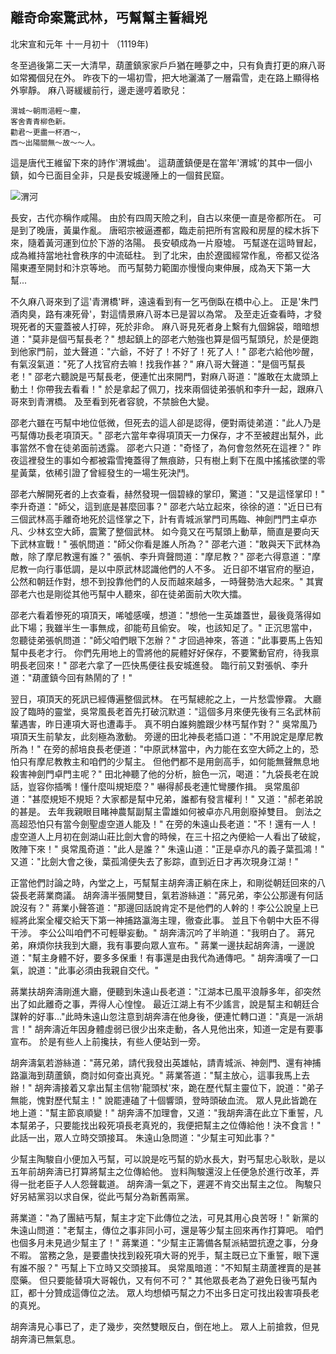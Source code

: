 離奇命案驚武林，丐幫幫主誓緝兇
------------------------------

北宋宣和元年 十一月初十 （1119年)

冬至過後第二天一大清早，葫蘆鎮家家戶戶猶在睡夢之中，只有負責打更的麻八哥如常獨個兒在外。
昨夜下的一場初雪，把大地灑滿了一層霜雪，走在路上顯得格外寧靜。
麻八哥緩緩前行，邊走邊哼着歌兒：

    渭城～朝雨浥輕～塵，
    客舍青青柳色新。
    勸君～更盡一杯酒～，
    西～出陽關無～故～～人。

這是唐代王維留下來的詩作'渭城曲'。
這葫蘆鎮便是在當年'渭城'的其中一個小鎮，如今已面目全非，只是長安城邊陲上的一個貧民窟。

![渭河](http://i58.tinypic.com/qpnsye.jpg)

長安，古代亦稱作咸陽。
由於有四周天險之利，自古以來便一直是帝都所在。
可是到了晚唐，黃巢作亂。
唐昭宗被逼遷都，臨走前把所有宮殿和房屋的樑木拆下來，隨着黃河運到位於下游的洛陽。
長安頓成為一片廢墟。
丐幫遂在這時冒起，成為維持當地社會秩序的中流砥柱。
到了北宋，由於遼國經常作亂，帝都又從洛陽東遷至開封和汴京等地。
而丐幫勢力範圍亦慢慢向東伸展，成為天下第一大幫...

不久麻八哥來到了這'青渭橋'畔，遠遠看到有一乞丐倒臥在橋中心上。
正是'朱門酒肉臭，路有凍死骨'，對這情景麻八哥本已是習以為常。
及至走近查看時，才發現死者的天靈蓋被人打碎，死於非命。
麻八哥見死者身上繫有九個錦袋，暗暗想道："莫非是個丐幫長老？"
想起鎮上的邵老六勉強也算是個丐幫頭兒，於是便跑到他家門前，並大聲道："六爺，不好了！不好了！死了人！"
邵老六給他吵醒，有氣沒氣道："死了人找官府去嘛！找我作甚？"
麻八哥大聲道："是個丐幫長老！"
邵老六聽說是丐幫長老，便連忙出來開門，對麻八哥道："誰敢在太歲頭上動土！你帶我去看看！"
於是拿起了佩刀，找來兩個徒弟張帆和李升一起，跟麻八哥來到青渭橋。
及至看到死者容貌，不禁臉色大變。

邵老六雖在丐幫中地位低微，但死去的這人卻是認得，便對兩徒弟道："此人乃是丐幫傳功長老項頂天。"
邵老六當年幸得項頂天一力保存，才不至被趕出幫外，此事當然不會在徒弟面前透露。
邵老六只道："奇怪了，為何會忽然死在這裡？"
昨夜這裡發生的事如今都被霜雪掩蓋得了無痕跡，只有樹上剩下在風中搖搖欲墜的零星黃葉，依稀引證了曾經發生的一場生死決鬥。

邵老六解開死者的上衣查看，赫然發現一個碧綠的掌印，驚道："又是這怪掌印！"
李升奇道："師父，這到底是甚麼回事？"
邵老六站立起來，徐徐的道："近日已有三個武林高手離奇地死於這怪掌之下，計有青城派掌門司馬臨、神劍門門主卓亦凡、少林玄空大師，震驚了整個武林。
如今竟又在丐幫頭上動草，簡直是要向天下武林宣戰！"
張帆問道："師父你看是誰人所為？"
邵老六道："敢與天下武林為敵，除了摩尼教還有誰？"
張帆、李升齊聲問道："摩尼教？"
邵老六得意道："摩尼教一向行事低調，是以中原武林認識他們的人不多。
近日卻不堪官府的壓迫，公然和朝廷作對，想不到投靠他們的人反而越來越多，一時聲勢浩大起來。"
其實邵老六也是剛從其他丐幫中人聽來，卻在徒弟面前大吹大擂。

邵老六看着慘死的項頂天，唏噓感嘆，想道："想他一生英雄蓋世，最後竟落得如此下場；我雖半生一事無成，卻能苟且偷安。
唉，也該知足了。"
正沉思當中，忽聽徒弟張帆問道："師父咱們眼下怎辦？"
才回過神來，答道："此事要馬上告知幫中長老才行。
你們先用地上的雪將他的屍體好好保存，不要驚動官府，待我禀明長老回來！"
邵老六拿了一匹快馬便往長安城進發。
臨行前又對張帆、李升道："葫蘆鎮今回有熱鬧的了！"


翌日，項頂天的死訊已經傳遍整個武林。
在丐幫總舵之上，一片愁雲慘霧。
大廳設了臨時的靈堂，吳常風長老首先打破沉默道："這個多月來便先後有三名武林前輩遇害，昨日連項大哥也遭毒手。
真不明白誰夠膽跟少林丐幫作對？"
吳常風乃項頂天生前摯友，此刻極為激動。
旁邊的田北神長老插口道："不用說定是摩尼教所為！"
在旁的郝培良長老便道："中原武林當中，內力能在玄空大師之上的，恐怕只有摩尼教教主和咱們的少幫主。
但他們都不是用劍高手，如何能無聲無息地殺害神劍門卓門主呢？"
田北神聽了他的分析，臉色一沉，喝道："九袋長老在說話，豈容你插嘴！懂什麼叫規矩麼？"
嚇得郝長老連忙彎腰作揖。
吳常風卻道："甚麼規矩不規矩？大家都是幫中兄弟，誰都有發言權利！"
又道："郝老弟說的甚是。
去年我親眼目睹神農幫副幫主雷雄如何被卓亦凡用劍廢掉雙目。
劍法之高超恐怕只有當今劍聖虛空道人能及！"
在旁的朱遠山長老道："不！還有一人！虛空道人上月初在劍湖山莊比劍大會的時候，在三十招之內便給一人看出了破綻，敗陣下來！"
吳常風奇道："此人是誰？"
朱遠山道："正是卓亦凡的義子葉孤鴻！"
又道："比劍大會之後，葉孤鴻便失去了影踪，直到近日才再次現身江湖！"


正當他們討論之時，內堂之上，丐幫幫主胡奔濤正躺在床上，和剛從朝廷回來的八袋長老蔣業商議。
胡奔濤半張開雙目，氣若游絲道："蔣兄弟，李公公那邊有何話說沒有？"
蔣業小聲答道："那邊回話說肯定不是他們的人幹的！李公公說皇上已經將此案全權交給天下第一神捕路瀛海主理，徹查此事。
並且下令朝中大臣不得干涉。
李公公叫咱們不可輕舉妄動。"
胡奔濤沉吟了半晌道："我明白了。
蔣兄弟，麻煩你扶我到大廳，我有事要向眾人宣布。"
蔣業一邊扶起胡奔濤，一邊說道："幫主身體不好，要多多保重！有事還是由我代為通傳吧。"
胡奔濤嘆了一口氣，說道："此事必須由我親自交代。"


蔣業扶胡奔濤剛進大廳，便聽到朱遠山長老道："江湖本已風平浪靜多年，卻突然出了如此離奇之事，弄得人心惶惶。
最近江湖上有不少謠言，說是幫主和朝廷合謀幹的好事..."此時朱遠山忽注意到胡奔濤在他身後，便連忙轉口道："真是一派胡言！"
胡奔濤近年因身體虛弱已很少出來走動，各人見他出來，知道一定是有要事宣布。
於是有些人上前攙扶，有些人便站到一旁。

胡奔濤氣若游絲道："蔣兄弟，請代我發出英雄帖，請青城派、神劍門、還有神捕路瀛海到葫蘆鎮，商討如何查出真兇。"
蔣業答道："幫主放心，這事我馬上去辦！"
胡奔濤接着又拿出幫主信物'龍頭杖'來，跪在歷代幫主靈位下，說道："弟子無能，愧對歷代幫主！"
說罷連磕了十個響頭，登時頭破血流。
眾人見此皆跪在地上道："幫主節哀順變！"
胡奔濤不加理會，又道："我胡奔濤在此立下重誓，凡本幫弟子，只要能找出殺死項長老真兇的，我便把幫主之位傳給他！決不食言！"
此話一出，眾人立時交頭接耳。
朱遠山急問道："少幫主可知此事？"


少幫主陶駿自小便加入丐幫，可以說是吃丐幫的奶水長大，對丐幫忠心耿耿，是以五年前胡奔濤已打算將幫主之位傳給他。
豈料陶駿還沒上任便急於進行改革，弄得一批老臣子人人怨聲載道。
胡奔濤一氣之下，遲遲不肯交出幫主之位。
陶駿只好另結黨羽以求自保，從此丐幫分為新舊兩黨。

蔣業道："為了團結丐幫，幫主才定下此傳位之法，可見其用心良苦呀！"
新黨的朱遠山問道："老幫主，傳位之事非同小可，還是等少幫主回來再作打算吧。
咱們也個多月未見過少幫主了！"
蔣業道："少幫主正籌備各幫派結盟抗遼之事，分身不暇。
當務之急，是要盡快找到殺死項大哥的兇手，幫主既已立下重誓，眼下還有誰不服？"
丐幫上下立時又交頭接耳。
吳常風暗道："不知幫主葫蘆裡賣的是甚麼藥。
但只要能替項大哥報仇，又有何不可？"
其他眾長老為了避免日後丐幫內訌，都十分贊成這傳位之法。
眾人均想傾丐幫之力不出多日定可找出殺害項長老的真兇。

胡奔濤見心事已了，走了幾步，突然雙眼反白，倒在地上。
眾人上前搶救，但見胡奔濤已無氣息。
